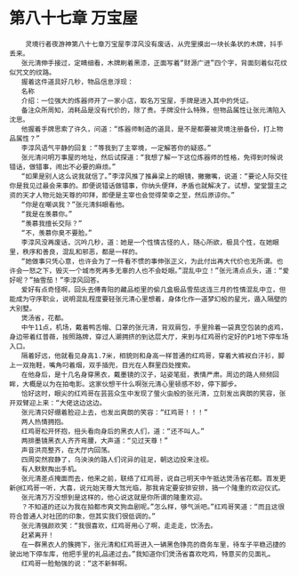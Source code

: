 # 第八十七章 万宝屋
        灵境行者夜游神第八十七章万宝屋李淳风没有废话，从兜里摸出一块长条状的木牌，抖手丢来。
       张元清伸手接过，定睛细看，木牌刷着黑漆，正面写着“财源广进”四个字，背面刻着似花纹似咒文的纹路。
       握着这件道具好几秒，物品信息浮现：
       名称
       介绍：一位强大的炼器师开了一家小店，取名万宝屋，手牌是进入其中的凭证。
       备注众所周知，消耗品是没有代价的，除了贵。手牌没什么特殊，但物品属性让张元清陷入沈思。
       他握着手牌思索了许久，问道：“炼器师制造的道具，是不是都要被灵境注册备份，打上物品属性？”
       李淳风语气平静的回复：“等我到了主宰境，一定解答你的疑惑。”
       张元清问明万事屋的地址，然后试探道：“我想了解一下这位炼器师的性格，免得到时候说错话，做错事，闹出不必要的麻烦。”
       “如果是别人这么说我就信了。”李淳风推了推鼻梁上的眼镜，撇撇嘴，说道：“要论人际交往你是我见过最会来事的。即便说错话做错事，你纳头便拜，矛盾也就解决了。试想，堂堂盟主之资的天才人物元始天尊的叩拜，即便是主宰也会觉得荣幸之至，然后原谅你。”
       “你是在嘲讽我？”张元清斜眼看他。
       “我是在羡慕你。”
       “羡慕我擅长交际？”
       “不，羡慕你臭不要脸。”
       李淳风没再废话，沉吟几秒，道：她是一个性情古怪的人，随心所欲，极具个性，在她眼里，秩序和善良，混乱和邪恶，都是一样的。
       “她做事只凭心意，也许会为了一件看不惯的事伸张正义，为此付出再大代价也无所谓。也许会一怒之下，毁灭一个城市死再多无辜的人也不会眨眼。”混乱中立！”张元清点点头，道：“爱好呢？”抽雪茄！”李淳风回答。
       爱好有点奇怪啊，回头去傅青阳的藏品柜里的偷几盒极品雪茄这连三月的性情混乱中立，但能成为守序职业，说明混乱程度要轻张元清心里想着，身体化作一道梦幻般的星光，遁入隔壁的大别墅。
       煲汤省，花都。
       中午11点，机场，戴着鸭舌帽、口罩的张元清，背双肩包，手里拎着一袋真空包装的卤鸡，身边带着红普薇，按照路牌，穿过人潮拥挤的到达层大厅，来到与红鸡哥约定好的P1地下停车场入口。
       隔着好远，他就看见身高1.7米，相貌则和身高一样普通的红鸡哥，穿着大裤衩白汗衫，脚上一双拖鞋，嘴角叼着烟，双手插兜，目光在人群里四处搜索。
       在他身后，是十几名身穿黑衣，戴墨镜的汉子，站姿笔挺，表情严肃。周边的路人频频回眸，大概是以为在拍电影。这家伙想干什么啊张元清心里顿感不妙，停下脚步。
       恰好这时，眼尖的红鸡哥在芸芸众生中发现了萤火虫般的张元清，立刻发出爽朗的笑容，张开双臂迎上来：“大佬这边这边。
       张元清只好绷着脸迎上去，也发出爽朗的笑容：“红鸡哥！！！”
       两人热情拥抱。
       红鸡哥松开怀抱，扭头看向身后的黑衣人们，道：“还不叫人。”
       两排墨镜黑衣人齐齐弯腰，大声道：“见过天尊！”
       声音洪亮整齐，在大厅内回荡。
       四周突然寂静了，乌泱泱的路人们诧异的驻足，朝这边投来注视。
       有人默默掏出手机。
       张元清差点掩面而去，他来之前，联络了红鸡哥，说自己明天中午抵达煲汤省花都。首发更新@红鸡哥一听，大喜，说元始天尊大驾光临，那我肯定要安排安排，搞一个隆重的欢迎仪式。
       张元清万万没想到是这样的，他心说这就是你所谓的隆重欢迎。
       ？不知道的还以为我在拍都市爽文狗血剧呢。”怎么样，够气派吧。”红鸡哥笑道：“而且这很符合普通人对社团的印象，但其实我们很低调的。”
       张元清强颜欢笑：“我很喜欢，红鸡哥用心了啊，走走走，饮汤去。
       赶紧离开！
       在一群黑衣人的簇拥下，张元清和红鸡哥进入一辆黑色铮亮的商务车里，待车子平稳迅捷的驶出地下停车库，他把手里的礼品递过去。”我知道你们煲汤省喜欢吃鸡，特意买的见面礼。
       红鸡哥一脸勉强的说：“这不新鲜啊。